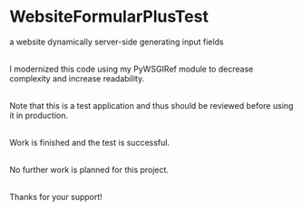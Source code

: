 # WebsiteFormularPlusTest

a website dynamically server-side generating input fields<br/><br/>

I modernized this code using my PyWSGIRef module to decrease complexity and increase readability.<br/><br/>

Note that this is a test application and thus should be reviewed before using it in production.<br/><br/>

Work is finished and the test is successful.<br/><br/>

No further work is planned for this project.<br/><br/>

Thanks for your support!